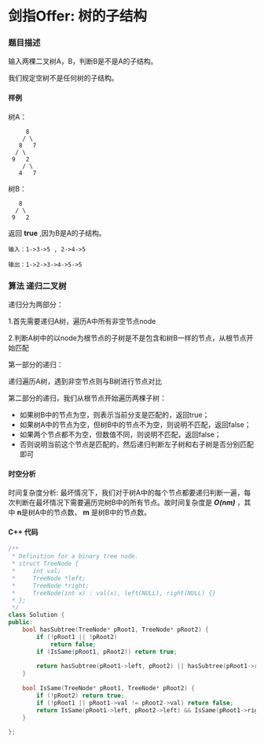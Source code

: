 # 剑指Offer: 树的子结构 

### 题目描述

输入两棵二叉树A，B，判断B是不是A的子结构。

我们规定空树不是任何树的子结构。 

#### 样例

树A：

```
     8
    / \
   8   7
  / \
 9   2
    / \
   4   7
```

树B：

```
   8
  / \
 9   2
```

返回 **true** ,因为B是A的子结构。

```
输入：1->3->5 , 2->4->5

输出：1->2->3->4->5->5
```

### 算法  递归二叉树

递归分为两部分：

1.首先需要递归A树，遍历A中所有非空节点node

2.判断A树中的以node为根节点的子树是不是包含和树B一样的节点，从根节点开始匹配

第一部分的递归：

递归遍历A树，遇到非空节点则与B树进行节点对比

第二部分的递归，我们从根节点开始遍历两棵子树：

- 如果树B中的节点为空，则表示当前分支是匹配的，返回true；
- 如果树A中的节点为空，但树B中的节点不为空，则说明不匹配，返回false；
- 如果两个节点都不为空，但数值不同，则说明不匹配，返回false；
- 否则说明当前这个节点是匹配的，然后递归判断左子树和右子树是否分别匹配即可

#### 时空分析

时间复杂度分析: 最坏情况下，我们对于树A中的每个节点都要递归判断一遍，每次判断在最坏情况下需要遍历完树B中的所有节点。故时间复杂度是 ***O(nm)*** ，其中 **n**是树A中的节点数， **m** 是树B中的节点数。 

#### C++ 代码

```cpp
/**
 * Definition for a binary tree node.
 * struct TreeNode {
 *     int val;
 *     TreeNode *left;
 *     TreeNode *right;
 *     TreeNode(int x) : val(x), left(NULL), right(NULL) {}
 * };
 */
class Solution {
public:
    bool hasSubtree(TreeNode* pRoot1, TreeNode* pRoot2) {
        if (!pRoot1 || !pRoot2)
            return false;
        if (IsSame(pRoot1, pRoot2)) return true;
        
        return hasSubtree(pRoot1->left, pRoot2) || hasSubtree(pRoot1->right, pRoot2);
    }
    
    bool IsSame(TreeNode* pRoot1, TreeNode* pRoot2) {
        if (!pRoot2) return true;
        if (!pRoot1 || pRoot1->val != pRoot2->val) return false;
        return IsSame(pRoot1->left, pRoot2->left) && IsSame(pRoot1->right, pRoot2->right);
    }
        
};
```
